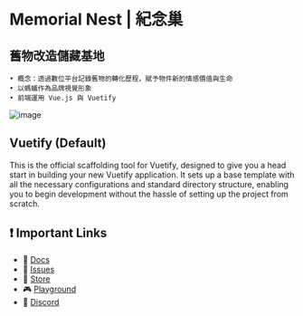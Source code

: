 # Memorial Nest | 紀念巢 
## 舊物改造儲藏基地
	• 概念：透過數位平台記錄舊物的轉化歷程，賦予物件新的情感價值與生命
	• 以螞蟻作為品牌視覺形象
	• 前端運用 Vue.js 與 Vuetify
 
![image](https://github.com/user-attachments/assets/2488ab31-d3f9-4df8-ad4f-09122f476323)

## Vuetify (Default)

This is the official scaffolding tool for Vuetify, designed to give you a head start in building your new Vuetify application. It sets up a base template with all the necessary configurations and standard directory structure, enabling you to begin development without the hassle of setting up the project from scratch.

## ❗️ Important Links

- 📄 [Docs](https://vuetifyjs.com/)
- 🚨 [Issues](https://issues.vuetifyjs.com/)
- 🏬 [Store](https://store.vuetifyjs.com/)
- 🎮 [Playground](https://play.vuetifyjs.com/)
- 💬 [Discord](https://community.vuetifyjs.com)
